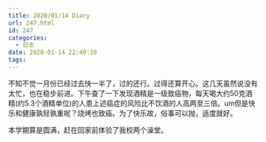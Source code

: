 ```yaml
---
title: 2020/01/14 Diary
url: 247.html
id: 247
categories:
  - 日志
date: 2020-01-14 22:49:10
tags:
---
```


不知不觉一月份已经过去快一半了，过的还行。过得还算开心。这几天虽然说没有太忙，也在稳步前进。下午查了一下发现酒精是一级致癌物，每天喝大约50克酒精(约5.3个酒精单位)的人患上述癌症的风险比不饮酒的人高两至三倍。um但是快乐和健康孰轻孰重呢？烧烤也致癌。为了快乐故，俗事可以抛，适度就好。 

本学期算是圆满，赶在回家前体验了我校两个澡堂。


